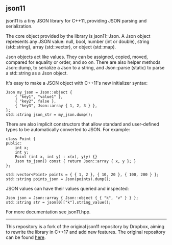 json11
------

json11 is a tiny JSON library for C++11, providing JSON parsing and serialization.

The core object provided by the library is json11::Json. A Json object represents any JSON
value: null, bool, number (int or double), string (std::string), array (std::vector), or
object (std::map).

Json objects act like values. They can be assigned, copied, moved, compared for equality or
order, and so on. There are also helper methods Json::dump, to serialize a Json to a string, and
Json::parse (static) to parse a std::string as a Json object.

It's easy to make a JSON object with C++11's new initializer syntax:

    Json my_json = Json::object {
        { "key1", "value1" },
        { "key2", false },
        { "key3", Json::array { 1, 2, 3 } },
    };
    std::string json_str = my_json.dump();

There are also implicit constructors that allow standard and user-defined types to be
automatically converted to JSON. For example:

    class Point {
    public:
        int x;
        int y;
        Point (int x, int y) : x(x), y(y) {}
        Json to_json() const { return Json::array { x, y }; }
    };

    std::vector<Point> points = { { 1, 2 }, { 10, 20 }, { 100, 200 } };
    std::string points_json = Json(points).dump();

JSON values can have their values queried and inspected:

    Json json = Json::array { Json::object { { "k", "v" } } };
    std::string str = json[0]["k"].string_value();

For more documentation see json11.hpp.

---
This repository is a fork of the original json11 repository by Dropbox, aiming to rewrite the library in C++17 and add new features. The original repository can be found [here](https://github.com/dropbox/json11).